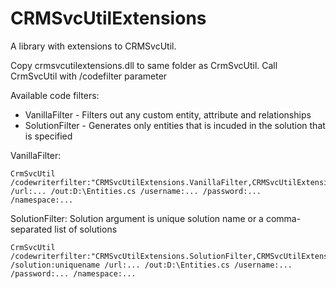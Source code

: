 CRMSvcUtilExtensions
====================

A library with extensions to CRMSvcUtil.

Copy crmsvcutilextensions.dll to same folder as CrmSvcUtil. Call CrmSvcUtil with /codefilter parameter

Available code filters:
* VanillaFilter - Filters out any custom entity, attribute and relationships
* SolutionFilter - Generates only entities that is incuded in the solution that is specified

VanillaFilter:
```
CrmSvcUtil /codewriterfilter:"CRMSvcUtilExtensions.VanillaFilter,CRMSvcUtilExtensions"
/url:... /out:D:\Entities.cs /username:... /password:... /namespace:...
```

SolutionFilter:
Solution argument is unique solution name or a comma-separated list of solutions
```
CrmSvcUtil /codewriterfilter:"CRMSvcUtilExtensions.SolutionFilter,CRMSvcUtilExtensions"
/solution:uniquename /url:... /out:D:\Entities.cs /username:... /password:... /namespace:...
```
